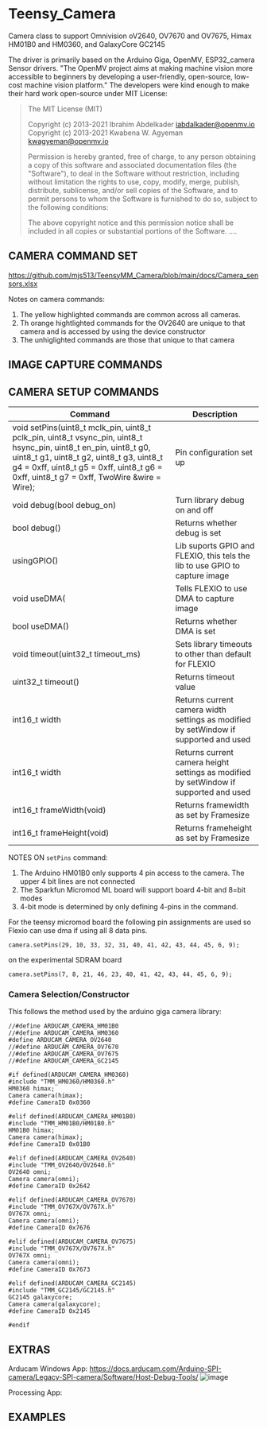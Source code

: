 # Teensy_Camera
Camera class to support Omnivision oV2640, OV7670 and OV7675, Himax HM01B0 and HM0360, and GalaxyCore GC2145 

The driver is primarily based on the Arduino Giga, OpenMV, ESP32_camera Sensor drivers. "The OpenMV project aims at making machine vision more accessible to beginners by developing a user-friendly, open-source, low-cost machine vision platform."  The developers were kind enough to make their hard work open-source under MIT License:

>The MIT License (MIT)
>
>Copyright (c) 2013-2021 Ibrahim Abdelkader <iabdalkader@openmv.io>
>Copyright (c) 2013-2021 Kwabena W. Agyeman <kwagyeman@openmv.io>
>
>Permission is hereby granted, free of charge, to any person obtaining a copy
>of this software and associated documentation files (the "Software"), to deal
>in the Software without restriction, including without limitation the rights
>to use, copy, modify, merge, publish, distribute, sublicense, and/or sell
>copies of the Software, and to permit persons to whom the Software is
>furnished to do so, subject to the following conditions:
>
>The above copyright notice and this permission notice shall be included in
>all copies or substantial portions of the Software.
>....
>

## CAMERA COMMAND SET
https://github.com/mjs513/TeensyMM_Camera/blob/main/docs/Camera_sensors.xlsx


Notes on camera commands:
1. The yellow highlighted commands are common across all cameras.
2. Th orange hightlighted commands for the OV2640 are unique to that camera and is accessed by using the device constructor
3. The unhiglighted commands are those that unique to that camera


## IMAGE CAPTURE COMMANDS


## CAMERA SETUP COMMANDS
| Command | Description |
| --- | --- |
|   void setPins(uint8_t mclk_pin, uint8_t pclk_pin, uint8_t vsync_pin, uint8_t hsync_pin, uint8_t en_pin, uint8_t g0, uint8_t g1, uint8_t g2, uint8_t g3, uint8_t g4 = 0xff, uint8_t g5 = 0xff, uint8_t g6 = 0xff, uint8_t g7 = 0xff, TwoWire &wire = Wire); | Pin configuration set up |
| void debug(bool debug_on) | Turn library debug on and off |
| bool debug()  | Returns whether debug is set |
| usingGPIO()  | Lib suports GPIO and FLEXIO, this tels the lib to use GPIO to capture image |
| void useDMA(  | Tells FLEXIO to use DMA to capture image |
| bool useDMA()   | Returns whether DMA is set |
| void timeout(uint32_t timeout_ms) | Sets library timeouts to other than default for FLEXIO |
| uint32_t timeout()   | Returns timeout value |
| int16_t width   | Returns current camera width settings as modified by setWindow if supported and used |
| int16_t width   | Returns current camera height settings as modified by setWindow if supported and used |
| int16_t frameWidth(void)    | Returns framewidth as set by Framesize |
| int16_t frameHeight(void) | Returns frameheight as set by Framesize |

NOTES ON ```setPins``` command:
1.  The Arduino HM01B0 only supports 4 pin access to the camera.  The upper 4 bit lines are not connected
2.  The Sparkfun Micromod ML board will support board 4-bit and 8=bit modes
3.  4-bit mode is determined by only defining 4-pins in the command.

For the teensy micromod board the following pin assignments are used so Flexio can use dma if using all 8 data pins.
```
camera.setPins(29, 10, 33, 32, 31, 40, 41, 42, 43, 44, 45, 6, 9);
```
on the experimental SDRAM board
```
camera.setPins(7, 8, 21, 46, 23, 40, 41, 42, 43, 44, 45, 6, 9);
```

### Camera Selection/Constructor
This follows the method used by the arduino giga camera library:
```
//#define ARDUCAM_CAMERA_HM01B0
//#define ARDUCAM_CAMERA_HM0360
#define ARDUCAM_CAMERA_OV2640
//#define ARDUCAM_CAMERA_OV7670
//#define ARDUCAM_CAMERA_OV7675
//#define ARDUCAM_CAMERA_GC2145

#if defined(ARDUCAM_CAMERA_HM0360)
#include "TMM_HM0360/HM0360.h"
HM0360 himax;
Camera camera(himax);
#define CameraID 0x0360

#elif defined(ARDUCAM_CAMERA_HM01B0)
#include "TMM_HM01B0/HM01B0.h"
HM01B0 himax;
Camera camera(himax);
#define CameraID 0x01B0

#elif defined(ARDUCAM_CAMERA_OV2640)
#include "TMM_OV2640/OV2640.h"
OV2640 omni;
Camera camera(omni);
#define CameraID 0x2642

#elif defined(ARDUCAM_CAMERA_OV7670)
#include "TMM_OV767X/OV767X.h"
OV767X omni;
Camera camera(omni);
#define CameraID 0x7676

#elif defined(ARDUCAM_CAMERA_OV7675)
#include "TMM_OV767X/OV767X.h"
OV767X omni;
Camera camera(omni);
#define CameraID 0x7673

#elif defined(ARDUCAM_CAMERA_GC2145)
#include "TMM_GC2145/GC2145.h"
GC2145 galaxycore;
Camera camera(galaxycore);
#define CameraID 0x2145

#endif
```

## EXTRAS
Arducam Windows App: https://docs.arducam.com/Arduino-SPI-camera/Legacy-SPI-camera/Software/Host-Debug-Tools/
![image](https://github.com/mjs513/TeensyMM_Camera/assets/5366213/1a47f1f6-d65f-4d1d-9d19-ce5a6f507a92)

Processing App:

## EXAMPLES

